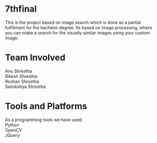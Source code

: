 7thfinal
 ===
This is the project based on image search which is done as a partial fulfillment for the bachelor degree.
Its based on image processing, where you can make a search for the visually similar images using your custom image. 

Team Involved
===
Anu Shrestha  
Rikesh Shrestha  
Roshan Shrestha  
Samikshya Shrestha  

Tools and Platforms
===
As a programming tools we have used:  
  Python  
  OpenCV  
  JQuery  
 
